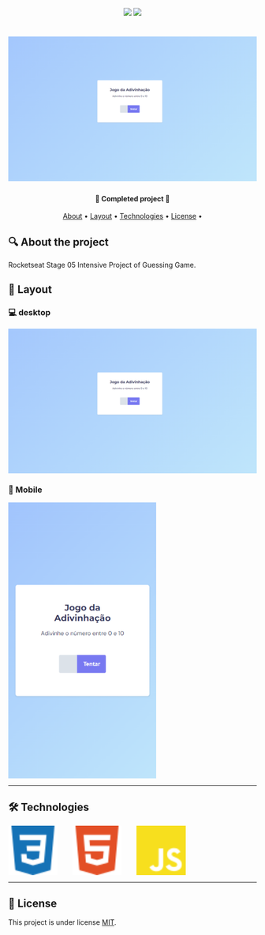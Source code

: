 <p align="center">
  <img src="https://img.shields.io/static/v1?label=license&message=MIT&color=8022F5&style=flat">
  <img src="https://img.shields.io/static/v1?label=languages&message=3&color=A8A60C&style=flat">
</p>

<h1 align="center">
    <img alt="Banner do projeto" title="#" src="./assets/images/projeto.10.desktop.preview.png" />
</h1>

<h4 align="center">
	🚀 Completed project 🚀
</h4>

<p align="center">
 <a href="#-About">About</a> •
 <a href="#-layout">Layout</a> •
 <a href="#-Technologies">Technologies</a> •
 <a href="#-license">License</a> •
</p>

## 🔍 About the project

Rocketseat Stage 05 Intensive Project of Guessing Game.

## 🎨 Layout

### 💻 desktop

<p align="center" style="display: flex; align-items: flex-start; flex-direction: column; justify-content: center; gap: 200px;">
  <img alt="Banner do projeto para desktop" title="#" src="./assets/images/projeto.10.desktop.preview.png" width="600px">
</p>

### 📱 Mobile

<p align="center" style="display: flex; align-items: flex-start; gap: 200px; flex-wrap: wrap;">
  <img alt="Banner do projeto para mobile com o tema claro" title="#" src="./assets/images/projeto.10.mobile.preview.png" width="300px">
</p>

---

## 🛠 Technologies

<p align="center" style="display: flex; align-items: flex-start; gap: 30px;">
  <img alt="Icone Css3" title="#Css3" src="./assets/images/css3.svg" width="100px">
  <img alt="Icone Html5" title="#Html5" src="./assets/images/html5.svg" width="100px">
  <img alt="Icone JavaScript" title="#JavaScript" src="./assets/images/javascript.svg" width="100px">
</p>

---

## 📝 License

This project is under license [MIT](./LICENSE).
